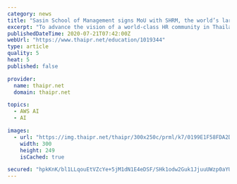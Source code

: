 ```yaml
---
category: news
title: "Sasin School of Management signs MoU with SHRM, the world’s largest professional human resources association"
excerpt: "To advance the vision of a world-class HR community in Thailand, Laos, and Cambodia, Sasin School of Management has entered into a strategic partnership with the US-based Society for Human Resource Management (SHRM). Through this partnership, SHRM and ..."
publishedDateTime: 2020-07-21T07:42:00Z
webUrl: "https://www.thaipr.net/education/1019344"
type: article
quality: 5
heat: 5
published: false

provider:
  name: thaipr.net
  domain: thaipr.net

topics:
  - AWS AI
  - AI

images:
  - url: "https://img.thaipr.net/thaipr/300x250c/prml/k7/0199E1F58FDA2D5D0D4F7EC34BD05391-2.jpg"
    width: 300
    height: 249
    isCached: true

secured: "hpkKnK/bl1LLqouEtVZcYe+5jM1dN1E4eDSF/SHk1odw2Guk1JjuuUWzp0aYUnZJyFg0AjgW1J86UAaBIVmeM2sBePVaYjWtirvw0tqDJnddy+M8Aa1G6aZ0sjXXoTkjoZGLT5wS+xCb+EeXIyr3Jp58WQLOPr7gBq6YCvS2EFzaIW3UfA4PLma2Zmm6Ho0FuLDp66C9a2pIps5pdrnx2cSML848oHxKQr+eKB9lt2k25Hj0mz3pPXVrbwzEPmBSTmW1+ckMqkxgMpwJk9FJdcMyQ9MrjuUkIj4+nnemNsC0sVGTvj7x2AK6jngJB22u9eZI5QcHIppmeuaq5QtoMA==;fpbo1mXh32fSGLxEJx//1A=="
---
```


